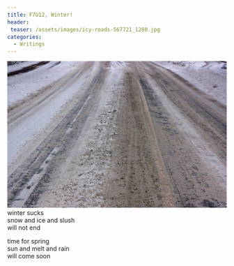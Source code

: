 ```yaml
---
title: F7U12, Winter!
header:
 teaser: /assets/images/icy-roads-567721_1280.jpg
categories:
  - Writings
---
```

<img src="/assets/images/icy-roads-567721_1280.jpg">winter sucks  
 snow and ice and slush  
 will not end

time for spring  
 sun and melt and rain  
 will come soon